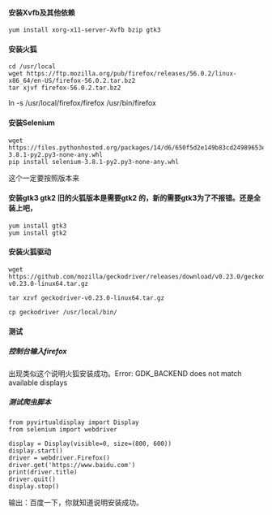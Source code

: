 

#### 安装Xvfb及其他依赖

    yum install xorg-x11-server-Xvfb bzip gtk3

#### 安装火狐

    cd /usr/local
    wget https://ftp.mozilla.org/pub/firefox/releases/56.0.2/linux-x86_64/en-US/firefox-56.0.2.tar.bz2
    tar xjvf firefox-56.0.2.tar.bz2
    
ln -s /usr/local/firefox/firefox /usr/bin/firefox

#### 安装Selenium

    wget https://files.pythonhosted.org/packages/14/d6/650f5d2e149b83cd24989653efedf47a24cafb72e9d2dd03191a9f52f2f4/selenium-3.8.1-py2.py3-none-any.whl
    pip install selenium-3.8.1-py2.py3-none-any.whl
    
这个一定要按照版本来

#### 安装gtk3 gtk2 旧的火狐版本是需要gtk2 的，新的需要gtk3为了不报错。还是全装上吧，

    yum install gtk3
    yum install gtk2

#### 安装火狐驱动

    wget https://github.com/mozilla/geckodriver/releases/download/v0.23.0/geckodriver-v0.23.0-linux64.tar.gz

    tar xzvf geckodriver-v0.23.0-linux64.tar.gz

    cp geckodriver /usr/local/bin/

#### 测试

##### 控制台输入firefox 

出现类似这个说明火狐安装成功。Error: GDK_BACKEND does not match available displays

##### 测试爬虫脚本

    from pyvirtualdisplay import Display
    from selenium import webdriver
    
    display = Display(visible=0, size=(800, 600))
    display.start()
    driver = webdriver.Firefox()
    driver.get('https://www.baidu.com')
    print(driver.title)
    driver.quit()
    display.stop()
    
输出：百度一下，你就知道说明安装成功。



